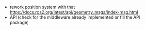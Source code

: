 - rework position system with that https://docs.ros2.org/latest/api/geometry_msgs/index-msg.html
- API (check for the middleware already implemented or fill the API package)